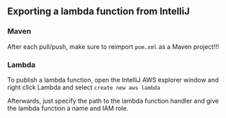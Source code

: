 ## Exporting a lambda function from IntelliJ

### Maven

After each pull/push, make sure to reimport `pom.xml` as a Maven project!!!

### Lambda

To publish a lambda function, open the IntelliJ AWS explorer window and right click Lambda and select `create new aws lambda`

Afterwards, just specify the path to the lambda function handler and give the lambda function a name and IAM role.